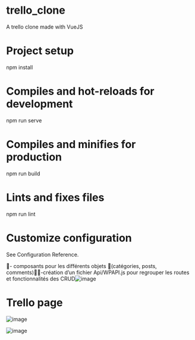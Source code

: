 # trello_clone
A trello clone made with VueJS 


# Project setup
npm install
# Compiles and hot-reloads for development
npm run serve
# Compiles and minifies for production
npm run build
# Lints and fixes files
npm run lint
 # Customize configuration
See Configuration Reference.

- composants pour les différents objets (catégories, posts, comments)-création d’un fichier Api/WPAPI.js pour regrouper les routes et fonctionnalités des CRUD![image](https://user-images.githubusercontent.com/98088041/229519446-4b7914a7-d212-4142-ab2b-4a4b35ccea60.png)


# Trello page 

![image](https://user-images.githubusercontent.com/98088041/229519148-0f0a2385-16d0-459b-994e-1433d58f940b.png)


![image](https://user-images.githubusercontent.com/98088041/229519301-98b3b94f-2d81-4b44-98cb-96363008a86b.png)

